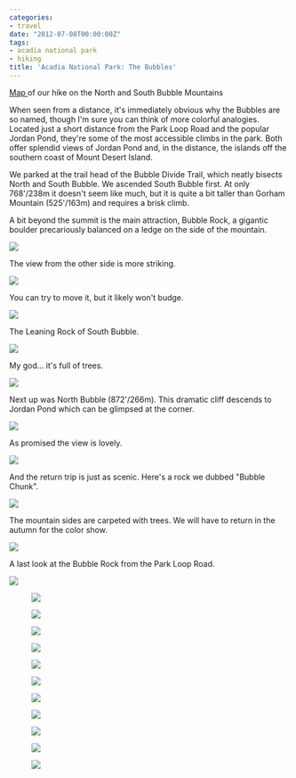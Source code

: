 ```yaml
---
categories:
- travel
date: "2012-07-08T00:00:00Z"
tags:
- acadia national park
- hiking
title: 'Acadia National Park: The Bubbles'
---
```

[Map ](https://maps.google.com/maps/ms?msid=214490968088440958659.0004c453c947c3eb5ce5b&msa=0&ll=44.340824,-68.253111&spn=0.007451,0.013089)of our hike on the North and South Bubble Mountains

When seen from a distance, it's immediately obvious why the Bubbles are so named, though I'm sure you can think of more colorful analogies.  Located just a short distance from the Park Loop Road and the popular Jordan Pond, they're some of the most accessible climbs in the park. Both offer splendid views of Jordan Pond and, in the distance, the islands off the southern coast of Mount Desert Island. 

We parked at the trail head of the Bubble Divide Trail, which neatly bisects North and South Bubble.  We ascended South Bubble first.  At only 768'/238m it doesn't seem like much, but it is quite a bit taller than Gorham Mountain (525'/163m) and requires a brisk climb. 

A bit beyond the summit is the main attraction, Bubble Rock, a gigantic boulder precariously balanced on a ledge on the side of the mountain.

<img src='http://yentran.isamonkey.org/gallery/acadia-bubbles/dsc_5267.jpg' />

The view from the other side is more striking.

<img src='http://yentran.isamonkey.org/gallery/acadia-bubbles/dsc_5281.jpg' />

You can try to move it, but it likely won't budge.

<img src='http://yentran.isamonkey.org/gallery/acadia-bubbles/dsc_5275.jpg' />

The Leaning Rock of South Bubble.

<img src='http://yentran.isamonkey.org/gallery/acadia-bubbles/dsc_5284.jpg' />

My god... it's full of trees.

<img src='http://yentran.isamonkey.org/gallery/acadia-bubbles/dsc_5293.jpg' />

Next up was North Bubble (872'/266m).  This dramatic cliff descends to Jordan Pond which can be glimpsed at the corner.

<img src='http://yentran.isamonkey.org/gallery/acadia-bubbles/dsc_5315.jpg' />

As promised the view is lovely.

<img src='http://yentran.isamonkey.org/gallery/acadia-bubbles/dsc_5339.jpg' />

And the return trip is just as scenic. Here's a rock we dubbed "Bubble Chunk".

<img src='http://yentran.isamonkey.org/gallery/acadia-bubbles/dsc_5344.jpg' />

The mountain sides are carpeted with trees.  We will have to return in the autumn for the color show.

<img src='http://yentran.isamonkey.org/gallery/acadia-bubbles/dsc_5347.jpg' />

A last look at the Bubble Rock from the Park Loop Road.

<img src='http://yentran.isamonkey.org/gallery/acadia-bubbles/dsc_5502a.jpg' />

<figure>
  <img src="http://yentran.isamonkey.org/gallery/acadia-bubbles/dsc_5266.jpg" />
</figure>
<figure>
  <img src="http://yentran.isamonkey.org/gallery/acadia-bubbles/dsc_5267.jpg" />
</figure>
<figure>
  <img src="http://yentran.isamonkey.org/gallery/acadia-bubbles/dsc_5275.jpg" />
</figure>
<figure>
  <img src="http://yentran.isamonkey.org/gallery/acadia-bubbles/dsc_5281.jpg" />
</figure>
<figure>
  <img src="http://yentran.isamonkey.org/gallery/acadia-bubbles/dsc_5284.jpg" />
</figure>
<figure>
  <img src="http://yentran.isamonkey.org/gallery/acadia-bubbles/dsc_5293.jpg" />
</figure>
<figure>
  <img src="http://yentran.isamonkey.org/gallery/acadia-bubbles/dsc_5315.jpg" />
</figure>
<figure>
  <img src="http://yentran.isamonkey.org/gallery/acadia-bubbles/dsc_5339.jpg" />
</figure>
<figure>
  <img src="http://yentran.isamonkey.org/gallery/acadia-bubbles/dsc_5344.jpg" />
</figure>
<figure>
  <img src="http://yentran.isamonkey.org/gallery/acadia-bubbles/dsc_5347.jpg" />
</figure>
<figure>
  <img src="http://yentran.isamonkey.org/gallery/acadia-bubbles/dsc_5502a.jpg" />
</figure>